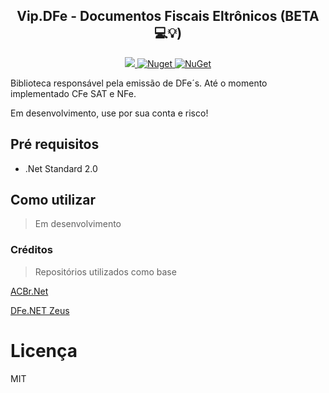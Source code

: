 
<h2 align="center"><strong>Vip.DFe</strong> - Documentos Fiscais Eltrônicos (BETA 💻💡) </h2> 

<p align="center">
  <a href="https://raw.githubusercontent.com/leandrovip/Vip.DFe/master/LICENSE">
    <img src="https://img.shields.io/github/license/leandrovip/Vip.DFe" />
  </a>

  <a href="https://www.nuget.org/packages/Vip.DFe/">
    <img alt="Nuget" src="https://img.shields.io/nuget/dt/Vip.DFe?label=NuGet%20downloads&style=flat-square">
  </a>

  <a href="https://www.nuget.org/packages/Vip.DFe/">
     <img alt="NuGet" src="https://img.shields.io/nuget/v/Vip.DFe.svg">
  </a>
</p>

Biblioteca responsável pela emissão de DFe´s. Até o momento implementado CFe SAT e NFe.

Em desenvolvimento, use por sua conta e risco!

## Pré requisitos

- .Net Standard 2.0

## Como utilizar

> Em desenvolvimento

### Créditos

> Repositórios utilizados como base

[ACBr.Net](https://github.com/ACBrNet)

[DFe.NET Zeus](https://github.com/ZeusAutomacao/DFe.NET)

# Licença

MIT
